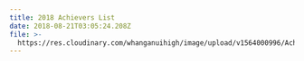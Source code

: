 ```yaml
---
title: 2018 Achievers List
date: 2018-08-21T03:05:24.208Z
file: >-
  https://res.cloudinary.com/whanganuihigh/image/upload/v1564000996/Achievers/2018_ACHIEVERS_LIST.pdf
---
```


